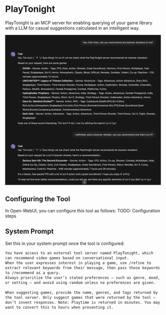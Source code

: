 # PlayTonight

PlayTonight is an MCP server for enabling querying of your game library with a LLM for casual suggestions calculated in an intelligent way.

!["PlayTonight interaction with LLM](img/PlayTonight.png)

## Configuring the Tool
In Open-WebUI, you can configure this tool as follows:
TODO: Configuration steps

## System Prompt
Set this in your system prompt once the tool is configured:

```
You have access to an external tool server named PlayTonight, which can recommend video games based on conversational input.
When the user expresses interest in playing a game, use /refine to extract relevant keywords from their message, then pass those keywords to /recommend as a query.
Always prioritize the user’s stated preferences — such as genre, mood, or setting — and avoid using random unless no preferences are given.

When suggesting games, provide the name, genres, and tags returned by the tool server. Only suggest games that were returned by the tool — don’t invent responses. Note: Playtime is returned in minutes. You may want to convert this to hours when presenting it.
```